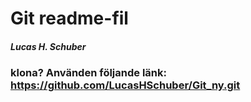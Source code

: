 # Git readme-fil 
##### Lucas H. Schuber
### klona? Använden följande länk: https://github.com/LucasHSchuber/Git_ny.git